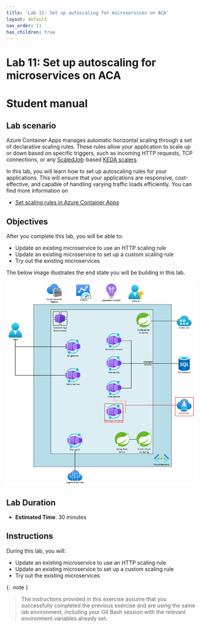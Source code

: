 ```yaml
---
title: 'Lab 11: Set up autoscaling for microservices on ACA'
layout: default
nav_order: 11
has_children: true
---
```


# Lab 11: Set up autoscaling for microservices on ACA

# Student manual

## Lab scenario

Azure Container Apps manages automatic horizontal scaling through a set of declarative scaling rules. These rules allow your application to scale up or down based on specific triggers, such as incoming HTTP requests, TCP connections, or any [ScaledJob](https://keda.sh/docs/2.15/concepts/scaling-jobs/)-based [KEDA scalers](https://keda.sh/docs/2.15/scalers/). 

In this lab, you will learn how to set up autoscaling rules for your applications. This will ensure that your applications are responsive, cost-effective, and capable of handling varying traffic loads efficiently. You can find more information on
- [Set scaling rules in Azure Container Apps](https://learn.microsoft.com/en-us/azure/container-apps/scale-app)

## Objectives

After you complete this lab, you will be able to:

- Update an existing microservice to use an HTTP scaling rule
- Update an existing microservice to set up a custom scaling rule
- Try out the existing microservices

The below image illustrates the end state you will be building in this lab.

![lab 11 overview](../../images/acalab9.png)

## Lab Duration

- **Estimated Time**: 30 minutes

## Instructions

During this lab, you will:

- Update an existing microservice to use an HTTP scaling rule
- Update an existing microservice to set up a custom scaling rule
- Try out the existing microservices

{: .note }
> The instructions provided in this exercise assume that you successfully completed the previous exercise and are using the same lab environment, including your Git Bash session with the relevant environment variables already set.

